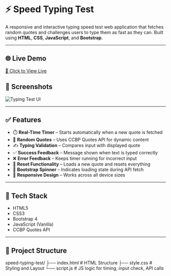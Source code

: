 # ⚡ Speed Typing Test

A responsive and interactive typing speed test web application that fetches random quotes and challenges users to type them as fast as they can. Built using **HTML**, **CSS**, **JavaScript**, and **Bootstrap**.

---

## 🌐 Live Demo

[🔗 Click to View Live](https://drive.google.com/file/d/1aBeroIUNp2Nu414_yU9qWMbNIH_QePwV/view?usp=drive_link)  

## 📸 Screenshots

![Typing Test UI](https://res.cloudinary.com/dwrt0nczc/image/upload/v1754558883/Screenshot_2025-08-07_145730_wrj9d7.png)

---

## ✅ Features

- ⏱️ **Real-Time Timer** – Starts automatically when a new quote is fetched  
- 📜 **Random Quotes** – Uses CCBP Quotes API for dynamic content  
- ✍️ **Typing Validation** – Compares input with displayed quote  
- ✅ **Success Feedback** – Message shown when text is typed correctly  
- ❌ **Error Feedback** – Keeps timer running for incorrect input  
- 🔁 **Reset Functionality** – Loads a new quote and resets everything  
- 🔄 **Bootstrap Spinner** – Indicates loading state during API fetch  
- 📱 **Responsive Design** – Works across all device sizes  

---

## 🧱 Tech Stack

- HTML5  
- CSS3  
- Bootstrap 4  
- JavaScript (Vanilla)  
- CCBP Quotes API  

---

## 📁 Project Structure

speed-typing-test/
├── index.html # HTML Structure
├── style.css # Styling and Layout
└── script.js # JS logic for timing, input check, API calls


